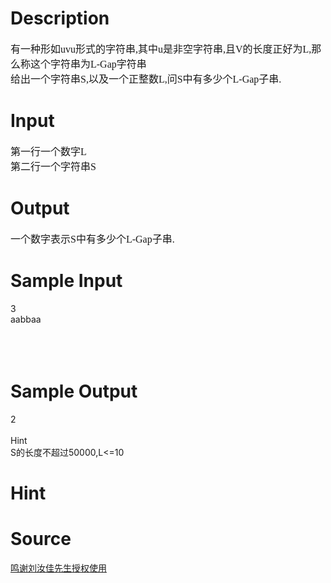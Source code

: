
# Description

<div class="content"><p><font face="Times New Roman" size="3">有一种形如uvu形式的字符串,其中u是非空字符串,且V的长度正好为L,那么称这个字符串为L-Gap字符串 <br/>
给出一个字符串S,以及一个正整数L,问S中有多少个L-Gap子串. <br/>
</font></p>
<p></p></div>

# Input

<div class="content"><p><font face="Times New Roman" size="3">第一行一个数字L <br/>
第二行一个字符串S <br/>
</font></p>
<p align="left"></p></div>

# Output

<div class="content"><p align="left"><font face="Times New Roman" size="3">一个数字表示S中有多少个L-Gap子串. <br/>
</font></p>
<p align="left"></p></div>

# Sample Input

<div class="content"><span class="sampledata">3<br/>
aabbaa<br/>
<br/>
<br/>
<br/>
</span></div>

# Sample Output

<div class="content"><span class="sampledata">2<br/>
<br/>
Hint <br/>
S的长度不超过50000,L&lt;=10<br/>
</span></div>

# Hint

<div class="content"><p></p></div>

# Source

<div class="content"><p><a href="problemset.php?search=鸣谢刘汝佳先生授权使用">鸣谢刘汝佳先生授权使用</a></p></div>

